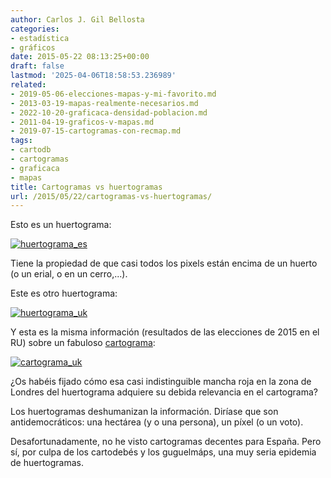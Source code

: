 ```yaml
---
author: Carlos J. Gil Bellosta
categories:
- estadística
- gráficos
date: 2015-05-22 08:13:25+00:00
draft: false
lastmod: '2025-04-06T18:58:53.236989'
related:
- 2019-05-06-elecciones-mapas-y-mi-favorito.md
- 2013-03-19-mapas-realmente-necesarios.md
- 2022-10-20-graficaca-densidad-poblacion.md
- 2011-04-19-graficos-v-mapas.md
- 2019-07-15-cartogramas-con-recmap.md
tags:
- cartodb
- cartogramas
- graficaca
- mapas
title: Cartogramas vs huertogramas
url: /2015/05/22/cartogramas-vs-huertogramas/
---
```


Esto es un huertograma:

[![huertograma_es](/wp-uploads/2015/05/huertograma_es.png#center)
](/wp-uploads/2015/05/huertograma_es.png#center)

Tiene la propiedad de que casi todos los pixels están encima de un huerto (o un erial, o en un cerro,...).

Este es otro huertograma:

[![huertograma_uk](/wp-uploads/2015/05/huertograma_uk.png#center)
](/wp-uploads/2015/05/huertograma_uk.png#center)

Y esta es la misma información (resultados de las elecciones de 2015 en el RU) sobre un fabuloso [cartograma](http://en.wikipedia.org/wiki/Cartogram):

[![cartograma_uk](/wp-uploads/2015/05/cartograma_uk.png#center)
](/wp-uploads/2015/05/cartograma_uk.png#center)

¿Os habéis fijado cómo esa casi indistinguible mancha roja en la zona de Londres del huertograma adquiere su debida relevancia en el cartograma?

Los huertogramas deshumanizan la información. Diríase que son antidemocráticos: una hectárea (y o una persona), un píxel (o un voto).

Desafortunadamente, no he visto cartogramas decentes para España. Pero sí, por culpa de los cartodebés y los guguelmáps, una muy seria epidemia de huertogramas.